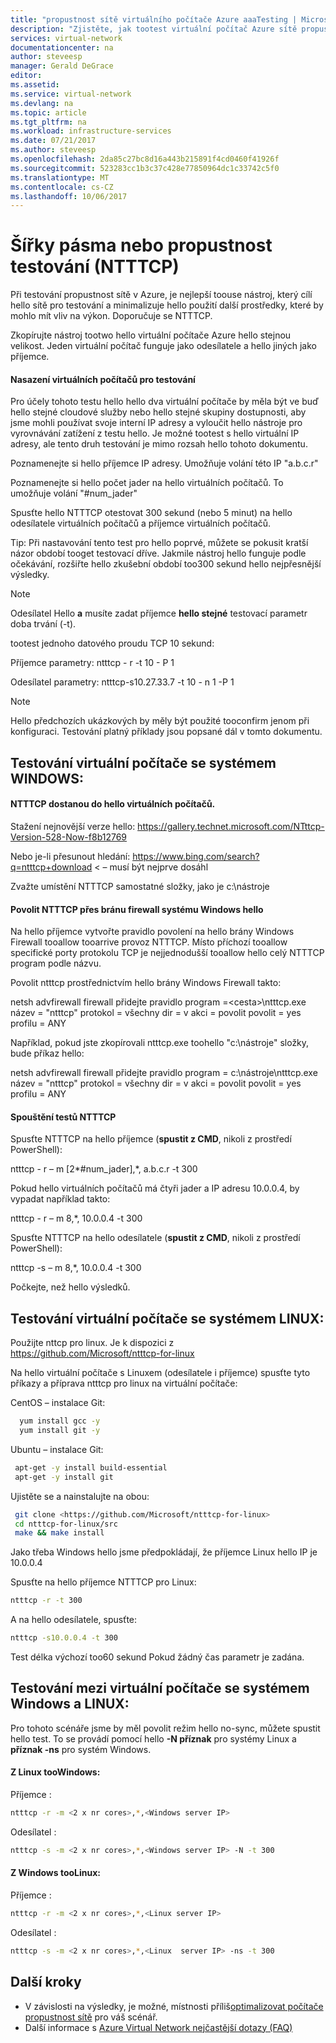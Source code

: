 ```yaml
---
title: "propustnost sítě virtuálního počítače Azure aaaTesting | Microsoft Docs"
description: "Zjistěte, jak tootest virtuální počítač Azure sítě propustnost."
services: virtual-network
documentationcenter: na
author: steveesp
manager: Gerald DeGrace
editor: 
ms.assetid: 
ms.service: virtual-network
ms.devlang: na
ms.topic: article
ms.tgt_pltfrm: na
ms.workload: infrastructure-services
ms.date: 07/21/2017
ms.author: steveesp
ms.openlocfilehash: 2da85c27bc8d16a443b215891f4cd0460f41926f
ms.sourcegitcommit: 523283cc1b3c37c428e77850964dc1c33742c5f0
ms.translationtype: MT
ms.contentlocale: cs-CZ
ms.lasthandoff: 10/06/2017
---
```

# <a name="bandwidththroughput-testing-ntttcp"></a>Šířky pásma nebo propustnost testování (NTTTCP)

Při testování propustnost sítě v Azure, je nejlepší toouse nástroj, který cílí hello sítě pro testování a minimalizuje hello použití další prostředky, které by mohlo mít vliv na výkon. Doporučuje se NTTTCP.

Zkopírujte nástroj tootwo hello virtuální počítače Azure hello stejnou velikost. Jeden virtuální počítač funguje jako odesílatele a hello jiných jako příjemce.

#### <a name="deploying-vms-for-testing"></a>Nasazení virtuálních počítačů pro testování
Pro účely tohoto testu hello hello dva virtuální počítače by měla být ve buď hello stejné cloudové služby nebo hello stejné skupiny dostupnosti, aby jsme mohli používat svoje interní IP adresy a vyloučit hello nástroje pro vyrovnávání zatížení z testu hello. Je možné tootest s hello virtuální IP adresy, ale tento druh testování je mimo rozsah hello tohoto dokumentu.
 
Poznamenejte si hello příjemce IP adresy. Umožňuje volání této IP "a.b.c.r"

Poznamenejte si hello počet jader na hello virtuálních počítačů. To umožňuje volání "\#num\_jader"
 
Spusťte hello NTTTCP otestovat 300 sekund (nebo 5 minut) na hello odesílatele virtuálních počítačů a příjemce virtuálních počítačů.

Tip: Při nastavování tento test pro hello poprvé, můžete se pokusit kratší názor období tooget testovací dříve. Jakmile nástroj hello funguje podle očekávání, rozšiřte hello zkušební období too300 sekund hello nejpřesnější výsledky.

> [!NOTE]
> Odesílatel Hello **a** musíte zadat příjemce **hello stejné** testovací parametr doba trvání (-t).

tootest jednoho datového proudu TCP 10 sekund:

Příjemce parametry: ntttcp - r -t 10 - P 1

Odesílatel parametry: ntttcp-s10.27.33.7 -t 10 - n 1 -P 1

> [!NOTE]
> Hello předchozích ukázkových by měly být použité tooconfirm jenom při konfiguraci. Testování platný příklady jsou popsané dál v tomto dokumentu.

## <a name="testing-vms-running-windows"></a>Testování virtuální počítače se systémem WINDOWS:

#### <a name="get-ntttcp-onto-hello-vms"></a>NTTTCP dostanou do hello virtuálních počítačů.

Stažení nejnovější verze hello: <https://gallery.technet.microsoft.com/NTttcp-Version-528-Now-f8b12769>

Nebo je-li přesunout hledání: <https://www.bing.com/search?q=ntttcp+download> \< – musí být nejprve dosáhl

Zvažte umístění NTTTCP samostatné složky, jako je c:\\nástroje

#### <a name="allow-ntttcp-through-hello-windows-firewall"></a>Povolit NTTTCP přes bránu firewall systému Windows hello
Na hello příjemce vytvořte pravidlo povolení na hello brány Windows Firewall tooallow tooarrive provoz NTTTCP. Místo příchozí tooallow specifické porty protokolu TCP je nejjednodušší tooallow hello celý NTTTCP program podle názvu.

Povolit ntttcp prostřednictvím hello brány Windows Firewall takto:

netsh advfirewall firewall přidejte pravidlo program =\<cesta\>\\ntttcp.exe název = "ntttcp" protokol = všechny dir = v akci = povolit povolit = yes profilu = ANY

Například, pokud jste zkopírovali ntttcp.exe toohello "c:\\nástroje" složky, bude příkaz hello: 

netsh advfirewall firewall přidejte pravidlo program = c:\\nástroje\\ntttcp.exe název = "ntttcp" protokol = všechny dir = v akci = povolit povolit = yes profilu = ANY

#### <a name="running-ntttcp-tests"></a>Spouštění testů NTTTCP

Spusťte NTTTCP na hello příjemce (**spustit z CMD**, nikoli z prostředí PowerShell):

ntttcp - r – m [2\*\#num\_jader],\*, a.b.c.r -t 300

Pokud hello virtuálních počítačů má čtyři jader a IP adresu 10.0.0.4, by vypadat například takto:

ntttcp - r – m 8,\*, 10.0.0.4 -t 300


Spusťte NTTTCP na hello odesílatele (**spustit z CMD**, nikoli z prostředí PowerShell):

ntttcp -s – m 8,\*, 10.0.0.4 -t 300 

Počkejte, než hello výsledků.


## <a name="testing-vms-running-linux"></a>Testování virtuální počítače se systémem LINUX:

Použijte nttcp pro linux. Je k dispozici z <https://github.com/Microsoft/ntttcp-for-linux>

Na hello virtuální počítače s Linuxem (odesílatele i příjemce) spusťte tyto příkazy a příprava ntttcp pro linux na virtuální počítače:

CentOS – instalace Git:
``` bash
  yum install gcc -y  
  yum install git -y
```
Ubuntu – instalace Git:
``` bash
 apt-get -y install build-essential  
 apt-get -y install git
```
Ujistěte se a nainstalujte na obou:
``` bash
 git clone <https://github.com/Microsoft/ntttcp-for-linux>
 cd ntttcp-for-linux/src
 make && make install
```

Jako třeba Windows hello jsme předpokládají, že příjemce Linux hello IP je 10.0.0.4

Spusťte na hello příjemce NTTTCP pro Linux:

``` bash
ntttcp -r -t 300
```

A na hello odesílatele, spusťte:

``` bash
ntttcp -s10.0.0.4 -t 300
```
 
Test délka výchozí too60 sekund Pokud žádný čas parametr je zadána.

## <a name="testing-between-vms-running-windows-and-linux"></a>Testování mezi virtuální počítače se systémem Windows a LINUX:

Pro tohoto scénáře jsme by měl povolit režim hello no-sync, můžete spustit hello test. To se provádí pomocí hello **-N příznak** pro systémy Linux a **příznak -ns** pro systém Windows.

#### <a name="from-linux-toowindows"></a>Z Linux tooWindows:

Příjemce <Windows>:

``` bash
ntttcp -r -m <2 x nr cores>,*,<Windows server IP>
```

Odesílatel <Linux> :

``` bash
ntttcp -s -m <2 x nr cores>,*,<Windows server IP> -N -t 300
```

#### <a name="from-windows-toolinux"></a>Z Windows tooLinux:

Příjemce <Linux>:

``` bash
ntttcp -r -m <2 x nr cores>,*,<Linux server IP>
```

Odesílatel <Windows>:

``` bash
ntttcp -s -m <2 x nr cores>,*,<Linux  server IP> -ns -t 300
```

## <a name="next-steps"></a>Další kroky
* V závislosti na výsledky, je možné, místnosti příliš[optimalizovat počítače propustnost sítě](virtual-network-optimize-network-bandwidth.md) pro váš scénář.
* Další informace s [Azure Virtual Network nejčastější dotazy (FAQ)](virtual-networks-faq.md)
